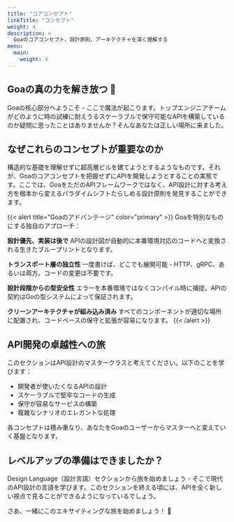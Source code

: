 ```yaml
---
title: "コアコンセプト"
linkTitle: "コンセプト"
weight: 4
description: >
  Goaのコアコンセプト、設計原則、アーキテクチャを深く理解する
menu:
  main:
    weight: 4
---
```


## Goaの真の力を解き放つ 🚀

Goaの核心部分へようこそ - ここで魔法が起こります。トップエンジニアチームがどのように時の試練に耐えうるスケーラブルで保守可能なAPIを構築しているのか疑問に思ったことはありませんか？そんなあなたは正しい場所に来ました。

## なぜこれらのコンセプトが重要なのか

構造的な基礎を理解せずに超高層ビルを建てようとするようなものです。それが、Goaのコアコンセプトを把握せずにAPIを開発しようとすることの実態です。ここでは、GoaをただのAPIフレームワークではなく、API設計に対する考え方を根本から変えるパラダイムシフトたらしめる設計原則を発見することができます。

{{< alert title="Goaのアドバンテージ" color="primary" >}}
Goaを特別なものにする独自のアプローチ：

**設計優先、実装は後で**
APIの設計図が自動的に本番環境対応のコードへと変換される生きたブループリントとなります。

**トランスポート層の独立性**
一度書けば、どこでも展開可能 - HTTP、gRPC、あるいは両方。コードの変更は不要です。

**設計段階からの型安全性**
エラーを本番環境ではなくコンパイル時に捕捉。APIの契約はGoの型システムによって保証されます。

**クリーンアーキテクチャが組み込み済み**
すべてのコンポーネントが適切な場所に配置され、コードベースの保守と拡張が容易になります。
{{< /alert >}}

## API開発の卓越性への旅

このセクションはAPI設計のマスタークラスと考えてください。以下のことを学びます：

- 開発者が使いたくなるAPIの設計
- スケーラブルで堅牢なコードの生成
- 保守が容易なサービスの構築
- 複雑なシナリオのエレガントな処理

各コンセプトは積み重なり、あなたをGoaのユーザーからマスターへと変えていく基盤となります。

## レベルアップの準備はできましたか？

Design Language（設計言語）セクションから旅を始めましょう - そこで現代のAPI設計の言語を学びます。このセクションを終える頃には、APIを全く新しい視点で見ることができるようになっているでしょう。

さあ、一緒にこのエキサイティングな旅を始めましょう！ 🚀 